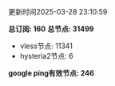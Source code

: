 更新时间2025-03-28 23:10:59

**总订阅: 160**
**总节点: 31499**
- vless节点: 11341
- hysteria2节点: 6

**google ping有效节点: 246**
